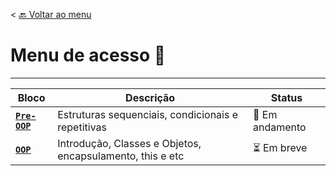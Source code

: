 < [🔙 Voltar ao menu](../../README.md)
# Menu de acesso 🐳

---

| Bloco                                      | Descrição                                                 | Status          |
|--------------------------------------------|-----------------------------------------------------------|-----------------|
| [**`Pre-OOP`**](./pre_oop/README-pt_BR.md) | Estruturas sequenciais, condicionais e repetitivas        | 🔄 Em andamento |
| [**`OOP`**](./poo/README-pt_BR.md)         | Introdução, Classes e Objetos, encapsulamento, this e etc | ⏳ Em breve      |
